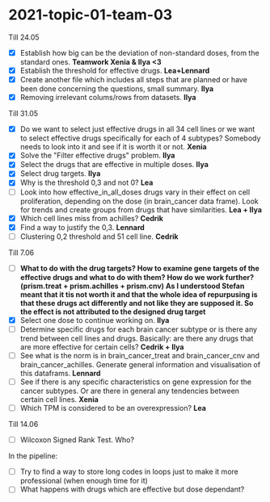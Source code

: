 # 2021-topic-01-team-03

Till 24.05
- [x] Establish how big can be the deviation of non-standard doses, from the standard ones. **Teamwork Xenia & Ilya <3**
- [x] Establish the threshold for effective drugs. **Lea+Lennard**
- [x] Create another file which includes all steps that are planned or have been done concerning the questions, small summary. **Ilya**
- [x] Removing irrelevant colums/rows from datasets. **Ilya**

Till 31.05
- [x] Do we want to select just effective drugs in all 34 cell lines or we want to select effective drugs specifically for each of 4 subtypes? Somebody needs to look into it and see if it is worth it or not. **Xenia**
- [x] Solve the "Filter effective drugs" problem. **Ilya**
- [x] Select the drugs that are effective in multiple doses. **Ilya**
- [x] Select drug targets. **Ilya**
- [x] Why is the threshold 0,3 and not 0? **Lea**
- [ ] Look into how effective_in_all_doses drugs vary in their effect on cell proliferation, depending on the dose (in brain_cancer data frame). Look for trends and create groups from drugs that have similarities. **Lea + Ilya**
- [x] Which cell lines miss from achilles? **Cedrik**
- [x] Find a way to justify the 0,3. **Lennard**
- [ ] Clustering 0,2 threshold and 51 cell line. **Cedrik**

Till 7.06
- [ ] **What to do with the drug targets? How to examine gene targets of the effective drugs and what to do with them? How do we work further? (prism.treat + prism.achilles + prism.cnv) As I understood Stefan meant that it tis not worth it and that the whole idea of repurpusing is that these drugs act differently and not like they are supposed it. So the effect is not attributed to the designed drug target**
- [x] Select one dose to continue working on. **Ilya**
- [ ] Determine specific drugs for each brain cancer subtype or is there any trend between cell lines and drugs. Basically: are there any drugs that are more effective for certain cells? **Cedrik + Ilya**
- [ ] See what is the norm is in brain_cancer_treat and brain_cancer_cnv and brain_cancer_achilles. Generate general information and visualisation of this dataframs. **Lennard**
- [ ] See if there is any specific characteristics on gene expression for the cancer subtypes. Or are there in general any tendencies between certain cell lines. **Xenia**
- [ ] Which TPM is considered to be an overexpression? **Lea**

Till 14.06
- [ ] Wilcoxon Signed Rank Test. Who?


In the pipeline:
- [ ] Try to find a way to store long codes in loops just to make it more professional (when enough time for it)
- [ ] What happens with drugs which are effective but dose dependant?
